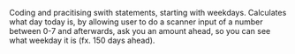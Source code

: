 Coding and pracitising swith statements, starting with weekdays. Calculates what day today is, by allowing user to do a scanner input of a number between 0-7 and afterwards, ask you an amount ahead, so you can see what weekday it is (fx. 150 days ahead).
